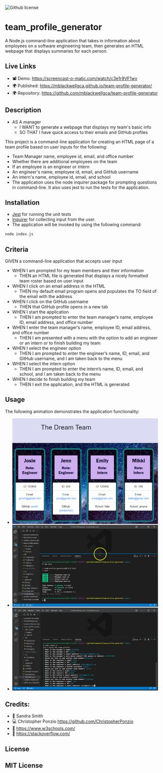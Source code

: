 ![Github license](https://img.shields.io/badge/license-MIT-blueviolet.svg)
# team_profile_generator
A Node.js command-line application that takes in information about employees on a software engineering team, then generates an HTML webpage that displays summaries for each person.

## Live Links
* 📽️ Demo: https://screencast-o-matic.com/watch/c3e1r9VF1wv 
* 🌍 Published: https://mblackwellgca.github.io/team-profile-generator/
* 🌍 Repository: https://github.com/mblackwellgca/team-profile-generator

## Description
* AS A manager
    * I WANT to generate a webpage that displays my team's basic info
    * SO THAT I have quick access to their emails and GitHub profiles

This project is a command-line application for creating an HTML page of a team profile based on user inputs for the following:

* Team Manager name, employee id, email, and office number
* Whether there are additional employees on the team
* If an employee is an engineer or intern
* An engineer's name, employee id, email, and GitHub username
* An intern's name, employee id, email, and school
* The application uses the node inquirer package for prompting questions in command-line. It also uses jest to run the tests for the application.

## Installation
* [Jest](https://www.npmjs.com/package/jest) for running the unit tests 
* [Inquirer](https://www.npmjs.com/package/inquirer) for collecting input from the user. 
* The application will be invoked by using the following command:

```bash
node index.js
```

## Criteria
GIVEN a command-line application that accepts user input
* WHEN I am prompted for my team members and their information
    * THEN an HTML file is generated that displays a nicely formatted team roster based on user input
* WHEN I click on an email address in the HTML
    * THEN my default email program opens and populates the TO field of the email with the address
* WHEN I click on the GitHub username
    * THEN that GitHub profile opens in a new tab
* WHEN I start the application
    * THEN I am prompted to enter the team manager’s name, employee ID, email address, and office number
* WHEN I enter the team manager’s name, employee ID, email address, and office number
    * THEN I am presented with a menu with the option to add an engineer or an intern or to finish building my team
* WHEN I select the engineer option
    * THEN I am prompted to enter the engineer’s name, ID, email, and GitHub username, and I am taken back to the menu
* WHEN I select the intern option
    * THEN I am prompted to enter the intern’s name, ID, email, and school, and I am taken back to the menu
* WHEN I decide to finish building my team
    * THEN I exit the application, and the HTML is generated


## Usage
The following animation demonstrates the application functionality:

* ![HTML webpage titled “My Team” features five boxes listing employee names, titles, and other key info..](./dist/assets/images/Team_Profile_Generator.png)
* ![passed tests image](./dist/assets/images/passed_tests.png)
* ![question prompts](./dist/assets/images/question_prompts.png)

## Credits:
* 🏫 Sandra Smith
* 💻 Christopher Ponzio https://github.com/ChristopherPonzio
* 🔗 https://www.w3schools.com/
* 🔗 https://stackoverflow.com/

## License
MIT License
---
